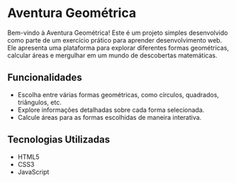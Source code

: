 # Aventura Geométrica

Bem-vindo à Aventura Geométrica! Este é um projeto simples desenvolvido como parte de um exercício prático para aprender desenvolvimento web. Ele apresenta uma plataforma para explorar diferentes formas geométricas, calcular áreas e mergulhar em um mundo de descobertas matemáticas.

## Funcionalidades

- Escolha entre várias formas geométricas, como círculos, quadrados, triângulos, etc.
- Explore informações detalhadas sobre cada forma selecionada.
- Calcule áreas para as formas escolhidas de maneira interativa.

## Tecnologias Utilizadas

- HTML5
- CSS3
- JavaScript
